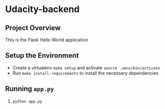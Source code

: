 # Udacity-backend

## Project Overview

This is the Flask Hello World application

## Setup the Environment

- Create a virtualenv `make setup` and activate `source .venv/bin/activate`
- Run `make install-requirements` to install the necessary dependencies

## Running `app.py`

1. `python app.py`
